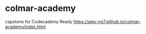 # colmar-academy
capstone for Codecademy Ready
https://alex-ng7.github.io/colmar-academy/index.html
